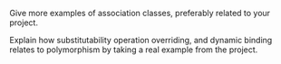 <div id="objects_basic">

<include src="../../book/oopDesign/objects/basic/q-essay-describeObjectInScenario.md" />

</div>


<div id="classes_basic">

<include src="../../book/oopDesign/classes/basic/q-essay-identifyClassesAndObjects.md" />

</div>


<div id="classes_enumerations">

<include src="../../book/oopDesign/classes/enumerations/q-essay-defineWeekDays.md" />

</div>


<div id="associations_associationClasses">

Give more examples of association classes, preferably related to your project.

</div>


<div id="polymorphism_mechanism">

Explain how substitutability operation overriding, and dynamic binding relates to polymorphism by taking a real example from the project.

</div>